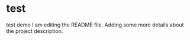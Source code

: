 # test
test demo
I am editing the README file. Adding some more details about the project description.
